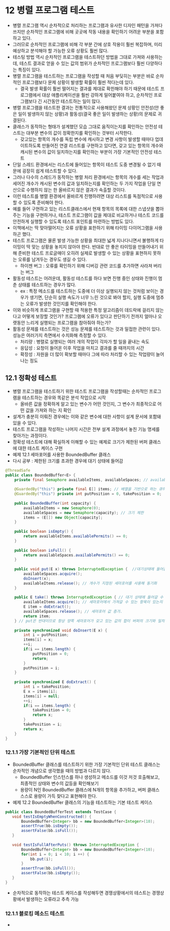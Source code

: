 # 12 병렬 프로그램 테스트
- 병렬 프로그램 역시 순차적으로 처리하는 프로그램과 유사한 디자인 패턴을 가져다 쓰지만 순차적인 프로그램에 비해 곳곳에 작동 내용을 확인하기 어려운 부분을 포함하고 있다.
- 그러므로 순차적인 프로그램에 비해 각 부분 간에 상호 작용이 훨씬 복잡하며, 미리 예상하고 분석해야 할 가능한 오류 상황도 훨씬 많다.
- 테스팅 방법 역시 순차적인 프로그램을 테스트하던 방법을 그대로 가져와 사용하는데, 테스트 결과로 얻을 수 있는 값의 범위가 순차적인 프로그램보다 훨씬 다양하다는 특징이 있다.
- 병렬 프로그램을 테스트하는 프로그램을 작성할 때 처음 부딪히는 부분은 바로 순차적인 프로그램보다 문제 상황이 발생할 확률이 훨씬 적다는데 있다.
    - 결국 발생 확률이 훨씬 떨어지는 결과를 제대로 확힌해야 하기 때문에 테스트 프로그램에서 대상 애플리케이션을 훨씬 강하게 밀어붙여야 하고, 순차적인 프로그램보다 긴 시간동안 테스트하는 일이 많다.
- 병렬 프로그램을 테스트한 결과는 전통적으로 사용해왔던 문제 상황인 안전성(안 좋은 일이 발생하지 않는 상황)과 활동성(결국 좋은 일이 발생하는 상황)의 문제로 귀결된다.
- 클래스가 동작하는 형태가 설계했던 모습 그대로 움직이는지를 확인하는 안전성 테스트는 대부분 변수의 값이 정확한지를 확인하는 것부터 시작한다.
    - 갖고있는 항목의 개수를 독립 변수에 캐시하고 변경 사항이 발생할 때마다 업데이트하도록 만들어진 연결 리스트를 구현하고 있다면, 갖고 있는 항목의 개수와 캐시된 변수의 값이 일치하는지를 확인하는 부분이 가장 기본적인 안전성 테스트
- 단일 스레드 환경에서는 리스트에 들어있는 항목이 테스트 도중 변경될 수 없기 때문에 굉장히 쉽게 테스트할 수 있다.
- 그러나 다수의 스레드가 동작하는 병렬 처리 환경에서는 항목의 개수를 세는 작업과 세어진 개수가 캐시된 변수의 값과 일치하는지를 확인하는 두 가지 작업을 단일 연산으로 수행하지 않는 한 올바르지 않은 결과가 속출할 것이다.
- 이런 테스트를 병렬 환경에서 올바르게 진행하려면 대상 리스트를 독점적으로 사용할 수 있도록 준비해야 한다.
- 예를 들어 구현하고 있는 리스트클래스에서 현재 항목의 목록에 대한 스냅샷을 뽑아주는 기능을 구현하거나, 테스트 프로그램이 값을 제대로 비교하거나 테스트 코드를 안전하게 실행할 수 있도록 테스트 포인트를 마련하는 방법도 있다.
- 이책에서는 딱 맞아떨어지는 오류 상황을 표한하기 위해 타이밍 다이어그램을 사용하곤 했다.
- 테스트 프로그램은 물론 발생 가능한 상황을 최대한 넓게 지나다니면서 불행하게 타이밍이 딱 맞는 상황을 놓치지 않아야 한다. 반대로 안 좋은 타이밍을 만들어내기 위해 준비한 테스트 프로글매이 오히려 실제로 발생할 수 있는 상황을 표현하지 못하는 오류를 남겨두는 경우도 생길 수 있다.
    - 하이젠 버그 : 오류를 확인하기 위해 디버깅 관련 코드를 추가하면 사라져 버리는 버그
-  활동성 테스트는 어려운데, 활동성 테스트를 하다 보면 진행 중인 상태와 진행이 멈춘 상태를 테스트하는 경우가 많다.
    - ex : 특정 메소드를 테스트하는 도중에 더 이상 실행되지 않는 것처럼 보이는 경우가 생기면, 단순히 실행 속도가 너무 느린 것으로 봐야 할지, 실행 도중에 멈추는 오류가 발생한 것인지를 확인해야 한다.
- 이와 비슷하게 프로그램을 구현할 때 적용한 특정 알고리즘이 데드락에 걸리지 않는다고 어떻게 보장할 것인가? 프로그램에 오류가 있다고 판단하기 전까지 얼마나 오랫동안 느리게 실행되는 프로그램을 참아줘야 하는가?
- 활동성 문제를 테스트하는 것은 성능 문제를 테스트하는 것과 밀접한 관련이 있다. 성능은 여러가지 측면에서 수치화해 측정할 수 있다.
    - 처리량 : 병렬로 실행되는 여러 개의 작업이 각자가 할 일을 끝내는 속도
    - 응답성 : 요청이 들어온 이후 작업을 마치고 결과를 줄 때까지의 시간
    - 확장성 : 자원을 더 많이 확보할 때마다 그에 따라 처리할 수 있는 작업량이 늘어나는 정도

## 12.1 정확성 테스트
- 병렬 프로그램을 테스트하기 위한 테스트 프로그램을 작성할때는 순차적인 프로그램을 테스트하는 경우와 똑같은 분석 작업으로 시작
    - 올바른 값을 정확하게 알고 있는 변수가 어떤 것인지, 그 변수가 최종적으로 어떤 값을 가져와 하는 지 확인
- 설계가 충분히 이뤄진 경우에는 이와 같은 변수에 대한 사항이 설계 문서에 포함돼 있을 수 있다.
- 테스트 프로그램을 작성하는 나머지 시간은 전부 설계 과정에서 놓친 기능 명세를 찾아가는 과정이다.
- 정확성 테스트에 대해 확실하게 이해할 수 있는 예제로 크기가 제한된 버퍼 클래스에 대한 테스트 케이스 구현
- 예제 12.1 세마포어를 사용한 BoundedBuffer 클래스
- 다시 공부 : 제한된 크기를 초과한 경우에 대기 상태에 들어감
~~~java
@ThreadSafe
public class BoundedBuffer<E> {
    private final Semaphore availableItems, availableSpaces; // availableItems : 현재 버퍼 내부에서 뽑아낼 수 있는 항목의 개수, availableSpaces : 버퍼에 추가할 수 있는 항목이 개수 
 
    @GuardedBy("this") private final E[] items; // 배열을 기반으로 하는 큐의 형태
    @GuardedBy("this") private int putPosition = 0, takePosition = 0;
    
    public BoundedBuffer(int capacity) {
        availableItems = new Semaphore(0);
        availableSpaces = new Semaphore(capacity); // 크기 제한
        items = (E[]) new Object[capacity];
    }
    
    public boolean isEmpty() {
        return availableItems.availablePermits() == 0;
    }
    
    public boolean isFull() {
        return availableSpaces.availablePermits() == 0;
    }
    
    public void put(E x) throws InterruptedException {  //대기상태에 들어갈 수 있음, 제한된 크기를 초과한 경우 대기
        availableSpaces.acquire();  
        doInsert(x);
        availableItems.release(); // 개수가 지정된 세마포어를 사용해 동기화
    }
    
    public E take() throws InterruptedException { // 대기 상태에 들어갈 수 있음
        availableItems.acquire(); // 세마포어에서 가져갈 수 있는 항목이 있는지 확인 받기
        E item = doExtract();
        availableSpaces.release(); // 세마포어 값 증가. 
        return item;
    } // put은 반대이므로 항상 양쪽 세마포어가 갖고 있는 값의 합이 버퍼의 크기와 일치
    
    private synchronized void doInsert(E x) {
        int i = putPosition;
        items[i] = x;
        ++i;
        if(i == items.length) {
            putPosition = 0;
            return;
        }
        putPosition = i;
    }
    
    private synchronized E doExtract() {
        int i = takePosition;
        E x = items[i];
        items[i] = null;
        ++i;
        if(i == items.length) {
            takePosition = 0;
            return x;
        }
        takePosition = i;
        return x;
    }
}
~~~
 
 ### 12.1.1 가장 기본적인 단위 테스트
 - BoundedBuffer 클래스를 테스트하기 위한 가장 기본적인 단위 테스트 클래스는 순차적인 개념으로 생각했을 때의 방법과 다르지 않다.
    - BoundedBuffer 인스턴스를 하나 생성하고 메소드를 이것 저것 호출해보고, 최종적인 상태와 변수의 값등을 확인해보기
    - 용량이 N인 BoundedBuffer 클래스에 N개의 항목을 추가하고, 버퍼 클래스 스스로 용량이 가득 찾다고 표현해야 한다.
 - 예제 12.2 BoundedBuffer 클래스의 기능을 테스트하는 기본 테스트 케이스
 ~~~java
public class BoundedBufferTest extends TestCase {
    void testIsEmptyWhenConstructed() {
        BoundedBuffer<Integer> bb = new BoundedBuffer<Integer>(10);
        assertTrue(bb.isEmpty());
        assertFalse(bb.isFull());
    }
    
    void testIsFullAfterPuts() throws InterruptedException {
        BoundedBuffer<Integer> bb = new BoundedBuffer<Integer>(10);
        for(int i = 0; i < 10; i ++) {
            bb.put(i);
        }
        assertTrue(bb.isFull());
        assertFalse(bb.isEmpty());
    }
}
~~~
- 순차적으로 동작하는 테스트 케이스를 작성해두면 경쟁상황에서의 테스트는 경쟁상황에서 발생하는 오류라고 추측 가능

### 12.1.1 블로킹 메소드 테스트
- 
